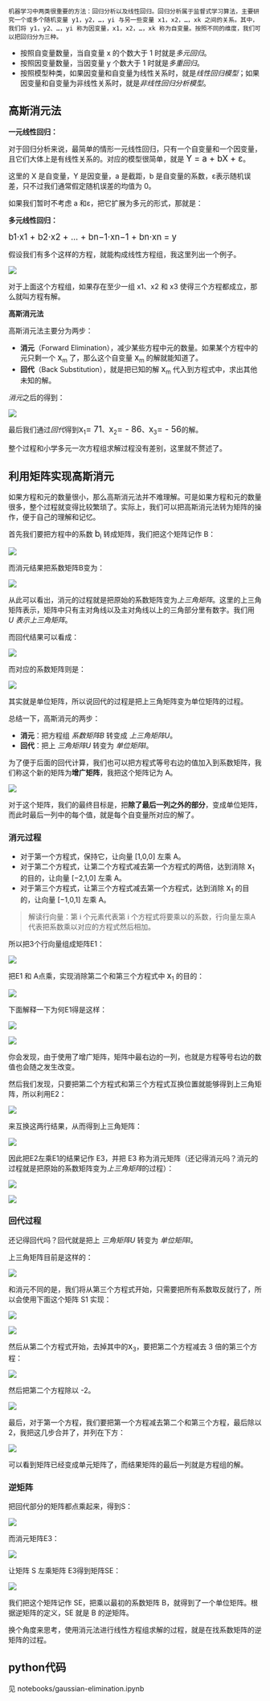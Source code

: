 	机器学习中两类很重要的方法：回归分析以及线性回归。回归分析属于监督式学习算法，主要研究一个或多个随机变量 y1，y2，…，yi 与另一些变量 x1，x2，…，xk 之间的关系。其中，我们将 y1，y2、…，yi 称为因变量，x1，x2，…，xk 称为自变量。按照不同的维度，我们可以把回归分为三种。

* 按照自变量数量，当自变量 x 的个数大于 1 时就是*多元回归*。
* 按照因变量数量，当因变量 y 个数大于 1 时就是*多重回归*。
* 按照模型种类，如果因变量和自变量为线性关系时，就是*线性回归模型*；如果因变量和自变量为非线性关系时，就是*非线性回归分析模型*。

## 高斯消元法

**一元线性回归：**

对于回归分析来说，最简单的情形一元线性回归，只有一个自变量和一个因变量，且它们大体上是有线性关系的。对应的模型很简单，就是 <big>Y = a + bX + ε</big>。

这里的 X 是自变量，Y 是因变量，a 是截距，b 是自变量的系数，ε表示随机误差，只不过我们通常假定随机误差的均值为 0。

如果我们暂时不考虑 a 和ε，把它扩展为多元的形式，那就是：

**多元线性回归：**

<big>b1⋅x1 + b2⋅x2 + ... + bn−1⋅xn−1 + bn⋅xn = y</big>

假设我们有多个这样的方程，就能构成线性方程组，我这里列出一个例子。

![](gaussian-elimination/formular-1.jpg)

对于上面这个方程组，如果存在至少一组 x1、x2 和 x3 使得三个方程都成立，那么就叫方程有解。

**高斯消元法**

高斯消元法主要分为两步：

* **消元**（Forward Elimination），减少某些方程中元的数量。如果某个方程中的元只剩一个 <big>x</big><sub>m</sub> 了，那么这个自变量 <big>x</big><sub>m</sub> 的解就能知道了。
* **回代**（Back Substitution），就是把已知的解  <big>x</big><sub>m</sub> 代入到方程式中，求出其他未知的解。

*消元*之后的得到：

![](gaussian-elimination/formular-2.jpg)

最后我们通过*回代*得到<big>x</big><sub>1</sub><big>= 71</big>、<big>x</big><sub>2</sub><big>= - 86</big>、<big>x</big><sub>3</sub><big>= - 56</big>的解。

整个过程和小学多元一次方程组求解过程没有差别，这里就不赘述了。

## 利用矩阵实现高斯消元

如果方程和元的数量很小，那么高斯消元法并不难理解。可是如果方程和元的数量很多，整个过程就变得比较繁琐了。实际上，我们可以把高斯消元法转为矩阵的操作，便于自己的理解和记忆。

首先我们要把方程中的系数 <big>b</big><sub>i</sub> 转成矩阵，我们把这个矩阵记作 B：

![](gaussian-elimination/matrix-b.webp)

而消元结果把系数矩阵B变为：

![](gaussian-elimination/matrix-u.webp)

从此可以看出，消元的过程就是把原始的系数矩阵变为*上三角矩阵*。这里的上三角矩阵表示，矩阵中只有主对角线以及主对角线以上的三角部分里有数字。我们用 *U 表示上三角矩阵*。

而回代结果可以看成：

![](gaussian-elimination/formular-3.jpg)

而对应的系数矩阵则是：

![](gaussian-elimination/matrix-i.webp)

其实就是单位矩阵，所以说回代的过程是把上三角矩阵变为单位矩阵的过程。

总结一下，高斯消元的两步：

* **消元**：把方程组 *系数矩阵B* 转变成 *上三角矩阵U*。
* **回代**：把上 *三角矩阵U* 转变为 *单位矩阵I*。



为了便于后面的回代计算，我们也可以把方程式等号右边的值加入到系数矩阵，我们称这个新的矩阵为**增广矩阵**，我把这个矩阵记为 A。

![](gaussian-elimination/matrix-a.webp)

对于这个矩阵，我们的最终目标是，把**除了最后一列之外的部分**，变成单位矩阵，而此时最后一列中的每个值，就是每个自变量所对应的解了。

### 消元过程

* 对于第一个方程式，保持它，让向量 [1,0,0] 左乘 A。
* 对于第二个方程式，让第二个方程式减去第一个方程式的两倍，达到消除 <big>x</big><sub>1</sub> 的目的，让向量 [−2,1,0] 左乘 A。
* 对于第三个方程式，让第三个方程式减去第一个方程式，达到消除 <big>x</big><sub>1</sub> 的目的，让向量 [−1,0,1] 左乘 A。

> 解读行向量：第 i 个元素代表第 i 个方程式将要乘以的系数，行向量左乘A代表把系数乘以对应的方程式然后相加。

所以把3个行向量组成矩阵E1：

![](gaussian-elimination/matrix-e1.webp)

把E1 和 A点乘，实现消除第二个和第三个方程式中 <big>x</big><sub>1</sub> 的目的：

![](gaussian-elimination/matrix-e1a.webp)

下面解释一下为何E1得是这样：

![](gaussian-elimination/matrix-e1a-exp.png)

![](gaussian-elimination/matrix-e1a-exp2.png)

你会发现，由于使用了增广矩阵，矩阵中最右边的一列，也就是方程等号右边的数值也会随之发生改变。

然后我们发现，只要把第二个方程式和第三个方程式互换位置就能够得到上三角矩阵，所以利用E2：

![](gaussian-elimination/matrix-e2.webp)

来互换这两行结果，从而得到上三角矩阵：

![](gaussian-elimination/matrix-e2f.webp)

因此把E2左乘E1的结果记作 E3，并把 E3 称为消元矩阵（还记得消元吗？消元的过程就是把原始的系数矩阵变为*上三角矩阵*的过程）：

![](gaussian-elimination/matrix-e3f.webp)

![](gaussian-elimination/matrix-e3.webp)

### 回代过程

还记得回代吗？回代就是把上 *三角矩阵U* 转变为 *单位矩阵I*。

上三角矩阵目前是这样的：

![](gaussian-elimination/matrix-u.webp)

和消元不同的是，我们将从第三个方程式开始，只需要把所有系数取反就行了，所以会使用下面这个矩阵 S1 实现：

![](gaussian-elimination/matrix-s1.webp)

![](gaussian-elimination/matrix-s1f.webp)

然后从第二个方程式开始，去掉其中的<big>x</big><sub>3</sub>，要把第二个方程减去 3 倍的第三个方程：

![](gaussian-elimination/matrix-s2f1.webp)

然后把第二个方程除以 -2。

![](gaussian-elimination/matrix-s2f2.webp)

最后，对于第一个方程，我们要把第一个方程减去第二个和第三个方程，最后除以 2，我把这几步合并了，并列在下方：

![](gaussian-elimination/matrix-s3f.webp)

可以看到矩阵已经变成单元矩阵了，而结果矩阵的最后一列就是方程组的解。

### 逆矩阵

把回代部分的矩阵都点乘起来，得到S：

![](gaussian-elimination/matrix-s.webp)

而消元矩阵E3：

![](gaussian-elimination/matrix-e3.webp)

让矩阵 S 左乘矩阵 E3得到矩阵SE：

![](gaussian-elimination/matrix-se.webp)

我们把这个矩阵记作 SE，把乘以最初的系数矩阵 B，就得到了一个单位矩阵。根据逆矩阵的定义，SE 就是 B 的逆矩阵。

换个角度来思考，使用消元法进行线性方程组求解的过程，就是在找系数矩阵的逆矩阵的过程。

## python代码

见 notebooks/gaussian-elimination.ipynb

